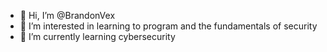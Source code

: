 - 👋 Hi, I’m @BrandonVex
- 👀 I’m interested in learning to program and the fundamentals of security
- 🌱 I’m currently learning cybersecurity

<!---
BrandonVex/BrandonVex is a ✨ special ✨ repository because its `README.md` (this file) appears on your GitHub profile.
You can click the Preview link to take a look at your changes.
--->
